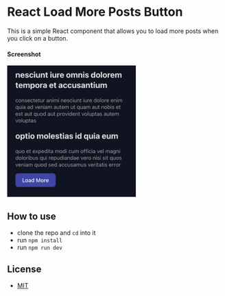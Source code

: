# React Load More Posts Button

This is a simple React component that allows you to load more posts when you click on a button.

#### Screenshot

<img src="screenshot.png" alt="screenshot" width="300">

## How to use

- clone the repo and `cd` into it
- run `npm install`
- run `npm run dev`

## License

- [MIT](LICENSE.md)
